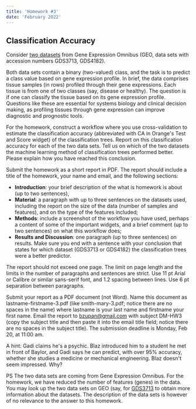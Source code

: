 ```yaml
---
title: 'Homework #3'
date: 'February 2022'
---
```


## Classification Accuracy

Consider [two datasets](http://file.biolab.si/files/geo-data.zip) from Gene Expression Omnibus (GEO, data sets with accession numbers GDS3713, GDS4182).

Both data sets contain a binary (two-valued) class, and the task is to predict a class value based on gene expression profile. In brief, the data comprises tissue samples (in rows) profiled through their gene expressions. Each tissue is from one of two classes (say, disease or healthy). The question is if one can classify the tissue based on its gene expression profile. Questions like these are essential for systems biology and clinical decision making, as profiling tissues through gene expression can improve diagnostic and prognostic tools.

For the homework, construct a workflow where you use cross-validation to estimate the classification accuracy (abbreviated with CA in Orange's Test and Score widget) of the classification trees. Report on this classification accuracy for each of the two data sets. Tell us on which of the two datasets the machine learning method of classification trees performed better. Please explain how you have reached this conclusion.

Submit the homework as a short report in PDF. The report should include a title of the homework, your name and email, and the following sections:

- **Introduction**: your brief description of the what is homework is about (up to two sentences),
- **Material**: a paragraph with up to three sentences on the datasets used, including the report on the size of the data (number of samples and features), and on the type of the features included;
- **Methods**: include a screenshot of the workflow you have used, perhaps a content of some of the important widgets, and a brief comment (up to two sentences) on what this workflow does;
- **Results and Discussion**: one paragraph (up to three sentences) on results. Make sure you end with a sentence with your conclusion that states for which dataset (GDS3713 or GDS4182) the classification trees were a better predictor.

The report should not exceed one page. The limit on page length and the limits in the number of paragraphs and sentences are strict. Use 11 pt Arial or Calibre or similar sans-serif font, and 1.2 spacing between lines. Use 6 pt separation between paragraphs.

Submit your report as a PDF document (not Word). Name this document as lastname-firstname-3.pdf (like smith-mary-3.pdf; notice there are no spaces in the name) where lastname is your last name and firstname your first name. Email the report to bzupan@gmail.com with subject DM-HW3 (copy the subject title and then paste it into the email title field; notice there are no spaces in the subject title).
The submission deadline is Monday, Feb 20, at 11:00 am.

A hint: Gadi claims he's a psychic. Blaz introduced him to a student he met in front of Baylor, and Gadi says he can predict, with over 95% accuracy, whether she studies a medicine or mechanical engineering. Blaz doesn't seem impressed. Why?

PS The two data sets are coming from Gene Expression Omnibus. For the homework, we have reduced the number of features (genes) in the data. You may look up the two data sets on GEO (say, for [GDS3713](http://www.ncbi.nlm.nih.gov/sites/GDSbrowser?acc=GDS3713) to obtain more information about the datasets. The description of the data sets is however of no relevance to the answer to this homework.